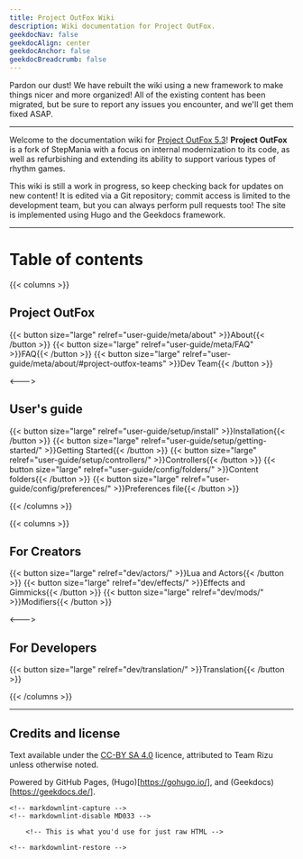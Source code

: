 ```yaml
---
title: Project OutFox Wiki
description: Wiki documentation for Project OutFox.
geekdocNav: false
geekdocAlign: center
geekdocAnchor: false
geekdocBreadcrumb: false
---
```


Pardon our dust! We have rebuilt the wiki using a new framework to make things nicer and more organized! All of the existing content has been migrated, but be sure to report any issues you encounter, and we'll get them fixed ASAP.

----

Welcome to the documentation wiki for [Project OutFox 5.3](https://projectmoon.dance)! **Project OutFox** is a fork of StepMania with a focus on internal modernization to its code, as well as refurbishing and extending its ability to support various types of rhythm games.

This wiki is still a work in progress, so keep checking back for updates on new content! It is edited via a Git repository; commit access is limited to the development team, but you can always perform pull requests too! The site is implemented using Hugo and the Geekdocs framework.

----

# Table of contents

{{< columns >}}

## Project OutFox

{{< button size="large" relref="user-guide/meta/about" >}}About{{< /button >}}
{{< button size="large" relref="user-guide/meta/FAQ" >}}FAQ{{< /button >}}
{{< button size="large" relref="user-guide/meta/about/#project-outfox-teams" >}}Dev Team{{< /button >}}

<--->

## User's guide

{{< button size="large" relref="user-guide/setup/install" >}}Installation{{< /button >}}
{{< button size="large" relref="user-guide/setup/getting-started/" >}}Getting Started{{< /button >}}
{{< button size="large" relref="user-guide/setup/controllers/" >}}Controllers{{< /button >}}
{{< button size="large" relref="user-guide/config/folders/" >}}Content folders{{< /button >}}
{{< button size="large" relref="user-guide/config/preferences/" >}}Preferences file{{< /button >}}

{{< /columns >}}

{{< columns >}}

## For Creators

{{< button size="large" relref="dev/actors/" >}}Lua and Actors{{< /button >}}
{{< button size="large" relref="dev/effects/" >}}Effects and Gimmicks{{< /button >}}
{{< button size="large" relref="dev/mods/" >}}Modifiers{{< /button >}}

<--->

## For Developers

{{< button size="large" relref="dev/translation/" >}}Translation{{< /button >}}

{{< /columns >}}

----

## Credits and license
Text available under the <a href="http://creativecommons.org/licenses/by-sa/4.0/" rel="license">CC-BY SA 4.0</a> licence, attributed to Team Rizu unless otherwise noted. 

Powered by GitHub Pages, (Hugo)[https://gohugo.io/], and (Geekdocs)[https://geekdocs.de/].

```
<!-- markdownlint-capture -->
<!-- markdownlint-disable MD033 -->

	<!-- This is what you'd use for just raw HTML -->

<!-- markdownlint-restore -->
```
